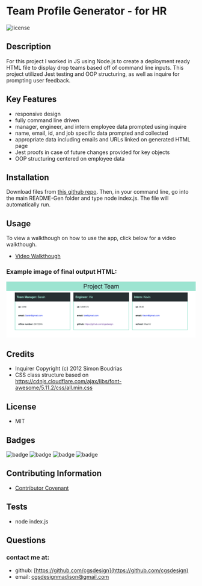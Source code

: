 
# Team Profile Generator - for HR 
![license](https://img.shields.io/badge/MIT-License-brightgreen)

## Description 

For this project I worked in JS using Node.js to create a deployment ready HTML file to display drop teams based off of command line inputs. This project utilized Jest testing and  OOP structuring, as well as inquire for prompting user feedback.

## Key Features
* responsive design
* fully command line driven 
* manager, engineer, and intern employee data prompted using inquire
* name, email, id, and job specific data prompted and collected
* appropriate data including emails and URLs linked on generated HTML page
* Jest proofs in case of future changes provided for key objects
* OOP structuring centered on employee data

## Installation
Download files from [this github repo](https://github.com/cgsdesign/TeamProfileGenerator). Then, in your command line, go into the main README-Gen folder and type node index.js. The file will automatically run.

## Usage
To view a walkthough on how to use the app, click below for a video walkthough. 
* [Video Walkthough](https://drive.google.com/file/d/1JJZy2TAIAuv-Q4s3gQm_ytEfFu1IW5ZZ/preview)
### Example image of final output HTML:
![Team Profile Generator Example](dist/ExampleOutput.png)

## Credits
* Inquirer Copyright (c) 2012 Simon Boudrias
* CSS class structure based on https://cdnjs.cloudflare.com/ajax/libs/font-awesome/5.11.2/css/all.min.css 

## License
* MIT

## <a name="badge">Badges</a>

![badge](https://img.shields.io/badge/JavaScript-PrimaryLanguage-orange)
![badge](https://img.shields.io/badge/Node.js-Interface-brightgreen)
![badge](https://img.shields.io/badge/Inquire-Prompts-brightgreen)
![badge](https://img.shields.io/badge/Inquire-Testing-brightgreen)

## <a name="contributing">Contributing Information</a>
* [Contributor Covenant](https://www.contributor-covenant.org/)

## <a name="test">Tests</a>
*  node index.js

## <a name="questions">Questions</a>
### contact me at: 
* github: [https://github.com/cgsdesign](https://github.com/cgsdesign)
* email: [cgsdesignmadison@gmail.com](cgsdesignmadison@gmail.com)
